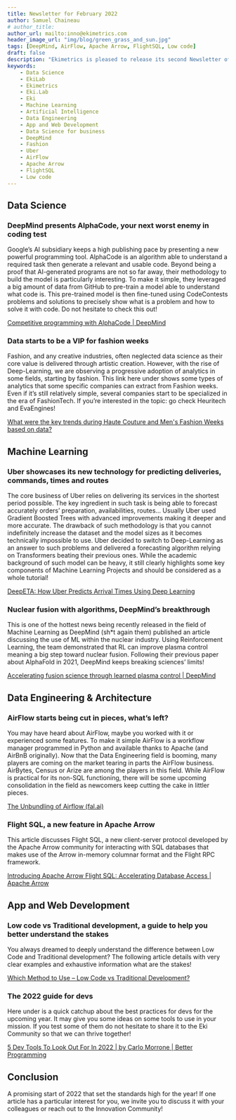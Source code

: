 ```yaml
---
title: Newsletter for February 2022
author: Samuel Chaineau
# author_title:
author_url: mailto:inno@ekimetrics.com
header_image_url: "img/blog/green_grass_and_sun.jpg"
tags: [DeepMind, AirFlow, Apache Arrow, FlightSQL, Low code]
draft: false
description: "Ekimetrics is pleased to release its second Newsletter of 2022! This cheat sheet will brief you quickly about the latest news in the fields of Data Science, Machine Learning, Data Engineering and Application Development. Warning this one is particularly ruled by DeepMind so be prepared!"
keywords:
    - Data Science
    - EkiLab
    - Ekimetrics
    - Eki.Lab
    - Eki
    - Machine Learning
    - Artificial Intelligence
    - Data Engineering
    - App and Web Development
    - Data Science for business
    - DeepMind
    - Fashion
    - Uber
    - AirFlow
    - Apache Arrow
    - FlightSQL
    - Low code
---
```


<!--truncate-->



## Data Science 

### DeepMind presents AlphaCode, your next worst enemy in coding test 
Google’s AI subsidiary keeps a high publishing pace by presenting a new powerful programming tool. AlphaCode is an algorithm able to understand a required task then generate a relevant and usable code. Beyond being a proof that AI-generated programs are not so far away, their methodology to build the model is particularly interesting. To make it simple, they leveraged a big amount of data from GitHub to pre-train a model able to understand what code is. This pre-trained model is then fine-tuned using CodeContests problems and solutions to precisely show what is a problem and how to solve it with code. Do not hesitate to check this out!

[Competitive programming with AlphaCode | DeepMind](https://deepmind.com/blog/article/Competitive-programming-with-AlphaCode)

### Data starts to be a VIP for fashion weeks

Fashion, and any creative industries, often neglected data science as their core value is delivered through artistic creation. However, with the rise of Deep-Learning, we are observing a progressive adoption of analytics in some fields, starting by fashion. This link here under shows some types of analytics that some specific companies can extract from Fashion weeks. Even if it’s still relatively simple, several companies start to be specialized in the era of FashionTech. If you’re interested in the topic: go check Heuritech and EvaEngines!

[What were the key trends during Haute Couture and Men's Fashion Weeks based on data?](https://ww.fashionnetwork.com/news/What-were-the-key-trends-during-haute-couture-and-men-s-fashion-weeks-based-on-data-,1378968.html)

## Machine Learning

### Uber showcases its new technology for predicting deliveries, commands, times and routes

The core business of Uber relies on delivering its services in the shortest period possible. The key ingredient in such task is being able to forecast accurately orders’ preparation, availabilities, routes… Usually Uber used Gradient Boosted Trees with advanced improvements making it deeper and more accurate. The drawback of such methodology is that you cannot indefinitely increase the dataset and the model sizes as it becomes technically impossible to use. Uber decided to switch to Deep-Learning as an answer to such problems and delivered a forecasting algorithm relying on Transformers beating their previous ones. While the academic background of such model can be heavy, it still clearly highlights some key components of Machine Learning Projects and should be considered as a whole tutorial!

[DeepETA: How Uber Predicts Arrival Times Using Deep Learning](https://eng.uber.com/deepeta-how-uber-predicts-arrival-times/)

### Nuclear fusion with algorithms, DeepMind’s breakthrough

This is one of the hottest news being recently released in the field of Machine Learning as DeepMind (sh*t again them) published an article discussing the use of ML within the nuclear industry. Using Reinforcement Learning, the team demonstrated that RL can improve plasma control meaning a big step toward nuclear fusion. Following their previous paper about AlphaFold in 2021, DeepMind keeps breaking sciences’ limits!

[Accelerating fusion science through learned plasma control | DeepMind](https://deepmind.com/blog/article/Accelerating-fusion-science-through-learned-plasma-control)

## Data Engineering & Architecture

### AirFlow starts being cut in pieces, what’s left?  

You may have heard about AirFlow, maybe you worked with it or experienced some features. To make it simple AirFlow is a workflow manager programmed in Python and available thanks to Apache (and AirBnB originally). Now that the Data Engineering field is booming, many players are coming on the market tearing in parts the AirFlow business. AirBytes, Census or Arize are among the players in this field. While AirFlow is practical for its non-SQL functioning, there will be some upcoming consolidation in the field as newcomers keep cutting the cake in littler pieces.

[The Unbundling of Airflow (fal.ai)](https://blog.fal.ai/the-unbundling-of-airflow-2/)

### Flight SQL, a new feature in Apache Arrow

This article discusses Flight SQL, a new client-server protocol developed by the Apache Arrow community for interacting with SQL databases that makes use of the Arrow in-memory columnar format and the Flight RPC framework.

[Introducing Apache Arrow Flight SQL: Accelerating Database Access | Apache Arrow](https://arrow.apache.org/blog/2022/02/16/introducing-arrow-flight-sql/)

## App and Web Development

### Low code vs Traditional development, a guide to help you better understand the stakes  

You always dreamed to deeply understand the difference between Low Code and Traditional development? The following article details with very clear examples and exhaustive information what are the stakes!

[Which Method to Use – Low Code vs Traditional Development?](https://www.monocubed.com/blog/low-code-vs-traditional-development/#:~:text=Low%20code%20development%20is%20developing,software%20applications%20using%20manual%20coding.&text=Rapid%20application%20development%20tools%20such,low%2Dcode%20web%20app%20development.)

### The 2022 guide for devs

Here under is a quick catchup about the best practices for devs for the upcoming year. It may give you some ideas on some tools to use in your mission. If you test some of them do not hesitate to share it to the Eki Community so that we can thrive together! 

[5 Dev Tools To Look Out For In 2022 | by Carlo Morrone | Better Programming](https://betterprogramming.pub/5-dev-tools-to-look-out-for-in-2022-713f94c0f3cf)

## Conclusion

A promising start of 2022 that set the standards high for the year! If one article has a particular interest for you, we invite you to discuss it with your colleagues or reach out to the Innovation Community!
